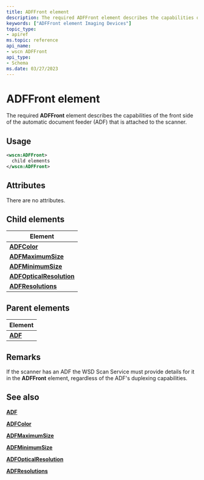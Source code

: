 ```yaml
---
title: ADFFront element
description: The required ADFFront element describes the capabilities of the front side of the automatic document feeder (ADF) that is attached to the scanner.
keywords: ["ADFFront element Imaging Devices"]
topic_type:
- apiref
ms.topic: reference
api_name:
- wscn ADFFront
api_type:
- Schema
ms.date: 03/27/2023
---
```


# ADFFront element

The required **ADFFront** element describes the capabilities of the front side of the automatic document feeder (ADF) that is attached to the scanner.

## Usage

```xml
<wscn:ADFFront>
  child elements
</wscn:ADFFront>
```

## Attributes

There are no attributes.

## Child elements

| Element |
|--|
| [**ADFColor**](adfcolor.md) |
| [**ADFMaximumSize**](adfmaximumsize.md) |
| [**ADFMinimumSize**](adfminimumsize.md) |
| [**ADFOpticalResolution**](adfopticalresolution.md) |
| [**ADFResolutions**](adfresolutions.md) |

## Parent elements

| Element |
|--|
| [**ADF**](adf.md) |

## Remarks

If the scanner has an ADF the WSD Scan Service must provide details for it in the **ADFFront** element, regardless of the ADF's duplexing capabilities.

## See also

[**ADF**](adf.md)

[**ADFColor**](adfcolor.md)

[**ADFMaximumSize**](adfmaximumsize.md)

[**ADFMinimumSize**](adfminimumsize.md)

[**ADFOpticalResolution**](adfopticalresolution.md)

[**ADFResolutions**](adfresolutions.md)
